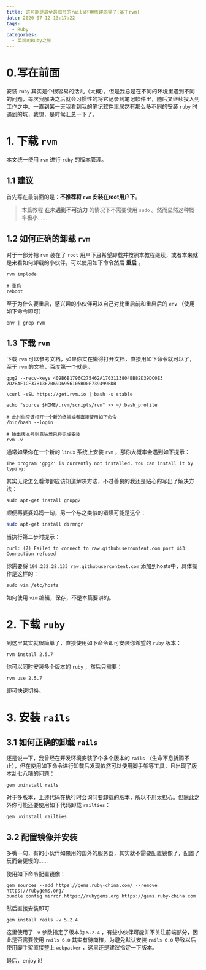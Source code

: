 ```yaml
---
title: 这可能是最全最细节的rails环境搭建向导了(基于rvm)
date: 2020-07-12 13:17:22
tags: 
  - Ruby
categories:
  - 菜鸡的Ruby之旅
---
```


# 0.写在前面

安装 `ruby` 其实是个很容易的活儿（大概），但是我总是在不同的环境里遇到不同的问题，每次我解决之后就会习惯性的将它记录到笔记软件里，随后又继续投入到工作之中。一直到某一天我看到我的笔记软件里居然有那么多不同的安装 `ruby` 时遇到的坑，我想，是时候汇总一下了。

# 1. 下载 `rvm`

本文统一使用 `rvm` 进行 `ruby` 的版本管理。

## 1.1 建议

首先写在最前面的是：**不推荐将 `rvm` 安装在root用户下**。

>  本篇教程 **在未遇到不可抗力** 的情况下不需要使用 `sudo` 。然而显然这种概率极小……

## 1.2 如何正确的卸载 `rvm`

对于一部分把 `rvm` 装在了 `root` 用户下且希望卸载并按照本教程继续，或者本来就是来看如何卸载的小伙伴，可以使用如下命令然后 **重启** 。

~~~ shell
rvm implode

# 重启
reboot
~~~

至于为什么要重启，感兴趣的小伙伴可以自己对比重启前和重启后的 `env` （使用如下命令即可）

~~~ shell
env | grep rvm
~~~

## 1.3 下载 `rvm`

下载 `rvm` 可以参考文档，如果你实在懒得打开文档，直接用如下命令就可以了，至于 `rvm` 的文档，百度第一个就是。

~~~ shell
gpg2 --recv-keys 409B6B1796C275462A1703113804BB82D39DC0E3 7D2BAF1CF37B13E2069D6956105BD0E739499BDB

\curl -sSL https://get.rvm.io | bash -s stable

echo "source $HOME/.rvm/scripts/rvm" >> ~/.bash_profile

# 此时你应该打开一个新的终端或者直接使用如下命令
/bin/bash --login

# 输出版本号则意味着已经完成安装
rvm -v
~~~

通常如果你在一个新的 `linux` 系统上安装 `rvm` ，那你大概率会遇到如下提示：

~~~ shell
The program 'gpg2' is currently not installed. You can install it by typing:
~~~

其实无论怎么看你都应该知道解决方法，不过善良的我还是贴心的写出了解决方法：

~~~ shell
sudo apt-get install gnupg2
~~~

顺便再婆婆妈妈一句，另一个与之类似的错误可能是这个：

~~~ bash
sudo apt-get install dirmngr
~~~

当执行第二步时提示：

~~~ shell
curl: (7) Failed to connect to raw.githubusercontent.com port 443: Connection refused
~~~

你需要将 `199.232.28.133 raw.githubusercontent.com` 添加到hosts中，具体操作是这样的：

~~~ shell
sudo vim /etc/hosts
~~~

如何使用 `vim` 编辑，保存，不是本篇要讲的。

# 2. 下载 `ruby`
到这里其实就很简单了，直接使用如下命令即可安装你希望的 `ruby` 版本：
~~~ shell
rvm install 2.5.7
~~~
你可以同时安装多个版本的 `ruby` ，然后只需要：
~~~ shell
rvm use 2.5.7
~~~
即可快速切换。

# 3. 安装 `rails`

## 3.1 如何正确的卸载 `rails`
还是说一下，我曾经在开发环境安装了个多个版本的 `rails` （生命不息折腾不止），但在使用如下命令进行卸载后发现依然可以使用脚手架等工具，且出现了版本乱七八糟的问题：
~~~ shell
gem uninstall rails
~~~
对于多版本，上述代码在执行时会询问要卸载的版本，所以不用太担心。但除此之外你可能还要使用如下代码卸载 `railties`：
~~~ shell
gem uninstall railties
~~~

## 3.2 配置镜像并安装
多嘴一句，有的小伙伴如果用的国外的服务器，其实就不需要配置镜像了，配置了反而会更慢的……

使用如下命令配置镜像：
~~~ shell
gem sources --add https://gems.ruby-china.com/ --remove https://rubygems.org/
bundle config mirror.https://rubygems.org https://gems.ruby-china.com
~~~

然后直接安装即可
~~~ shell
gem install rails -v 5.2.4
~~~
这里使用了 `-v` 参数指定了版本为 `5.2.4` ，有些小伙伴可能并不关注前端部分，因此是否需要使用 `rails 6.0` 其实有待商榷，为避免默认安装 `rails 6.0` 导致以后使用脚手架直接整上 `webpacker` ，这里还是建议指定一下版本。

最后，enjoy it!
